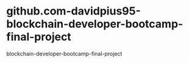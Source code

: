 # github.com-davidpius95-blockchain-developer-bootcamp-final-project
blockchain-developer-bootcamp-final-project
